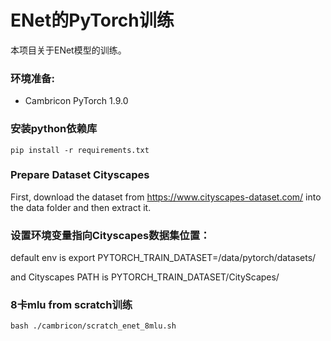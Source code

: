 # ENet的PyTorch训练

本项目关于ENet模型的训练。

### 环境准备:

- Cambricon PyTorch 1.9.0

### 安装python依赖库

```
pip install -r requirements.txt
```

### Prepare Dataset Cityscapes

First, download the dataset from https://www.cityscapes-dataset.com/ into the data folder and then extract it.

### 设置环境变量指向Cityscapes数据集位置：

default env is export PYTORCH_TRAIN_DATASET=/data/pytorch/datasets/

and Cityscapes PATH is PYTORCH_TRAIN_DATASET/CityScapes/

### 8卡mlu from scratch训练

```
bash ./cambricon/scratch_enet_8mlu.sh
